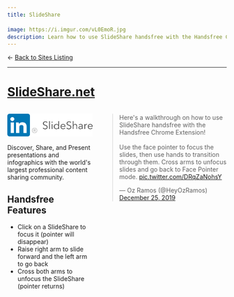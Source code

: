 ```yaml
---
title: SlideShare

image: https://i.imgur.com/vL0EmoR.jpg
description: Learn how to use SlideShare handsfree with the Handsfree Chrome Extension!
---
```


← [Back to Sites Listing](/browser/sites/)

---

# [SlideShare.net](https://www.slideshare.net)

<div class="columns">
  <div class="column">
    <p><a href="https://www.slideshare.net"><img src="./slideshare.png"></a></p>
    <p>Discover, Share, and Present presentations and infographics with the world's largest professional content sharing community.</p>
    <h2>Handsfree Features</h2>
    <ul>
      <li>Click on a SlideShare to focus it (pointer will disappear)</li>
      <li>Raise right arm to slide forward and the left arm to go back</li>
      <li>Cross both arms to unfocus the SlideShare (pointer returns)</li>
    </ul>
  </div>
  <div class="column">
    <blockquote class="twitter-tweet"><p lang="en" dir="ltr">Here&#39;s a walkthrough on how to use SlideShare handsfree with the Handsfree Chrome Extension!<br><br>Use the face pointer to focus the slides, then use hands to transition through them. Cross arms to unfocus slides and go back to Face Pointer mode. <a href="https://t.co/DRqZaNohsY">pic.twitter.com/DRqZaNohsY</a></p>&mdash; Oz Ramos (@HeyOzRamos) <a href="https://twitter.com/HeyOzRamos/status/1209960821574389760?ref_src=twsrc%5Etfw">December 25, 2019</a></blockquote>
  </div>
</div>

<TweetLoader />
